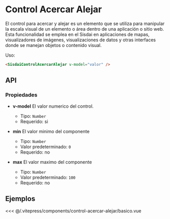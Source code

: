<script setup>
import EjemploBasico from "../../.vitepress/components/control-acercar-alejar/basico.vue";
</script>

# Control Acercar Alejar

El control para acercar y alejar es un elemento que se utiliza para manipular la escala visual de un elemento o área dentro de una aplicación o sitio web. Esta funcionalidad se emplea en el Sisdai en aplicaciones de mapas, visualizadores de imágenes, visualizaciones de datos y otras interfaces donde se manejan objetos o contenido visual.

Uso:

```html
<SisdaiControlAcercarAlejar v-model="valor" />
```

<section id="api">

## API

### Propiedades

- **v-model**
  El valor numerico del control.
  - Tipo: `Number`
  - Requerido: si
- **min**
  El valor minimo del componente

  - Tipo: `Number`
  - Valor predeterminado: `0`
  - Requerido: no

- **max**
  El valor maximo del componente
  - Tipo: `Number`
  - Valor predeterminado: `100`
  - Requerido: no

</section>

<section id="ejemplos">

## Ejemplos

<!-- <utils-ejemplo-doc ruta="control-acercar-alejar/basico.vue"/> -->
<EjemploBasico />
<<< @/.vitepress/components/control-acercar-alejar/basico.vue

</section>
